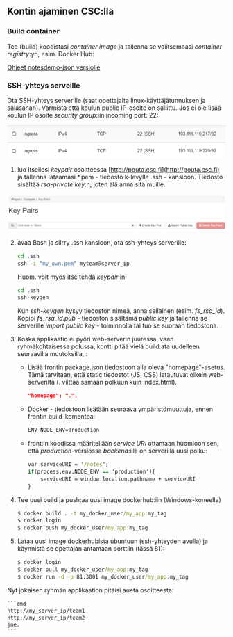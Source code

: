 ## Kontin ajaminen CSC:llä

### Build container

Tee (build) koodistasi *container image* ja tallenna se valitsemaasi *container registry*:yn, esim. Docker Hub:

[Ohjeet notesdemo-json versiolle](https://otredu.github.io/docker/notesdemo.html)

### SSH-yhteys serveille

Ota SSH-yhteys serverille (saat opettajalta linux-käyttäjätunnuksen ja salasanan). Varmista että koulun public IP-osoite on sallittu. Jos ei ole lisää koulun IP osoite *security group*:iin incoming port: 22:

![ssh ingress](./img/ingress_ssh.png)

1. luo itsellesi *keypair* osoitteessa [http://pouta.csc.fi](http://pouta.csc.fi) ja tallenna lataamasi *.pem - tiedosto k-levylle .ssh - kansioon. Tiedosto sisältää *rsa-private key*:n, joten älä anna sitä muille.

![keypairs](./img/keypairsserver.png)

2. avaa Bash ja siirry .ssh kansioon, ota ssh-yhteys serverille:

    ```cmd
    cd .ssh
    ssh -i "my_own.pem" myteam@server_ip
    ```

    Huom. voit myös itse tehdä *keypair*:in:

    ```cmd
    cd .ssh
    ssh-keygen 
    ```  	

    Kun *ssh-keygen* kysyy tiedoston nimeä, anna sellainen (esim. *fs_rsa_id*). Kopioi *fs_rsa_id.pub* - tiedoston sisältämä *public key* ja tallenna se serverille *import public key* - toiminnolla tai tuo se suoraan tiedostona.

3. Koska applikaatio ei pyöri web-serverin juuressa, vaan ryhmäkohtaisessa polussa, kontti pitää vielä build:ata uudelleen seuraavilla muutoksilla, :

    - Lisää frontin package.json tiedostoon alla oleva "homepage"-asetus. Tämä tarvitaan, että static tiedostot (JS, CSS) latautuvat oikein web-serveriltä (. viittaa samaan polkuun kuin index.html).

        ```json
        "homepage": ".",
        ```
    - Docker - tiedostoon lisätään seuraava ympäristömuuttuja, ennen frontin build-komentoa:
        ```cmd
        ENV NODE_ENV=production 
        ```
    - front:in koodissa määritellään *service URI* ottamaan huomioon sen, että *production*-versiossa *backend*:illä on serverillä uusi polku:
        ```cmd
        var serviceURI = '/notes';
        if(process.env.NODE_ENV == 'production'){
            serviceURI = window.location.pathname + serviceURI
        }
        ```

4. Tee uusi build ja push:aa uusi image dockerhub:iin (Windows-koneella)

    ```cmd
    $ docker build . -t my_docker_user/my_app:my_tag
    $ docker login
    $ docker push my_docker_user/my_app:my_tag
    ```

5. Lataa uusi image dockerhubista ubuntuun (ssh-yhteyden avulla) ja käynnistä se opettajan antamaan porttiin (tässä 81):

    ```cmd
    $ docker login
    $ docker pull my_docker_user/my_app:my_tag
    $ docker run -d -p 81:3001 my_docker_user/my_app:my_tag
    ```

Nyt jokaisen ryhmän applikaation pitäisi aueta osoitteesta:

    ```cmd
    http://my_server_ip/team1
    http://my_server_ip/team2
    jne.
    ```
